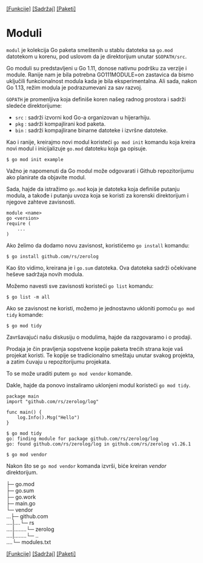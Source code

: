[[Funkcije]](05_Funkcije.md) [[Sadržaj]](toc.md) [[Paketi]](07_Paketi.md)

# Moduli

`modul` je kolekcija Go paketa smeštenih u stablu datoteka sa `go.mod` datotekom u korenu, pod uslovom da je direktorijum unutar `$GOPATH/src`.

Go moduli su predstavljeni u Go 1.11, donose nativnu podršku za verzije i module. Ranije nam je bila potrebna GO111MODULE=on zastavica da bismo uključili funkcionalnost modula kada je bila eksperimentalna. Ali sada, nakon Go 1.13, režim modula je podrazumevani za sav razvoj.

`GOPATH` je promenljiva koja definiše koren našeg radnog prostora i sadrži sledeće direktorijume:

- `src` : sadrži izvorni kod Go-a organizovan u hijerarhiju.
- `pkg` : sadrži kompajlirani kod paketa.
- `bin` : sadrži kompajlirane binarne datoteke i izvršne datoteke.

Kao i ranije, kreirajmo novi modul koristeći `go mod init` komandu koja kreira
novi modul i inicijalizuje `go.mod` datoteku koja ga opisuje.

    $ go mod init example

Važno je napomenuti da Go modul može odgovarati i Github repozitorijumu ako planirate da objavite modul.

Sada, hajde da istražimo `go.mod` koja je datoteka koja definiše putanju modula, a takođe i putanju uvoza koja se koristi za korenski direktorijum i njegove zahteve zavisnosti.
```
module <name>
go <version>
require (
	...
)
```
Ako želimo da dodamo novu zavisnost, koristićemo `go install` komandu:

    $ go install github.com/rs/zerolog

Kao što vidimo, kreirana je i `go.sum` datoteka. Ova datoteka sadrži očekivane heševe sadržaja novih modula.

Možemo navesti sve zavisnosti koristeći `go list` komandu:

    $ go list -m all

Ako se zavisnost ne koristi, možemo je jednostavno ukloniti pomoću `go mod tidy` komande:

    $ go mod tidy

Završavajući našu diskusiju o modulima, hajde da razgovaramo i o prodaji.

Prodaja je čin pravljenja sopstvene kopije paketa trećih strana koje vaš projekat koristi. Te kopije se tradicionalno smeštaju unutar svakog projekta, a zatim čuvaju u repozitorijumu projekata.

To se može uraditi putem `go mod vendor` komande.

Dakle, hajde da ponovo instaliramo uklonjeni modul koristeći `go mod tidy`.
```
package main
import "github.com/rs/zerolog/log"

func main() {
	log.Info().Msg("Hello")
}
```
    $ go mod tidy
    go: finding module for package github.com/rs/zerolog/log
    go: found github.com/rs/zerolog/log in github.com/rs/zerolog v1.26.1

    $ go mod vendor

Nakon što se `go mod vendor` komanda izvrši, biće kreiran *vendor* direktorijum.

├─ go.mod <br>
├─ go.sum <br>
├─ go.work <br>
├─ main.go <br>
└─ vendor <br>
...├─ github.com <br>
....|....└─ rs <br>
....|........└─ zerolog <br>
....|........└─ .. <br>
....└─ modules.txt <br>

[[Funkcije]](05_Funkcije.md) [[Sadržaj]](toc.md) [[Paketi]](07_Paketi.md)
